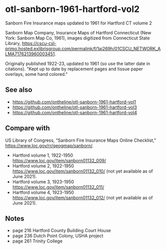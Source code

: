 # otl-sanborn-1961-hartford-vol2
Sanborn Fire Insurance maps updated to 1961 for Hartford CT volume 2

Sanborn Map Company, Insurance Maps of Hartford Connecticut (New York: Sanborn Map Co, 1961), images digitized from Connecticut State Library, https://cscu-csl-primo.hosted.exlibrisgroup.com/permalink/f/1aj269h/01CSCU_NETWORK_ALMA7176213960003451.

Originally published 1922-23, updated to 1961 (so use the latter date in citations).
"Kept up to date by replacement pages and tissue paper overlays, some hand colored."

## See also
- https://github.com/ontheline/otl-sanborn-1961-hartford-vol1
- https://github.com/ontheline/otl-sanborn-1961-hartford-vol3
- https://github.com/ontheline/otl-sanborn-1961-hartford-vol4

## Compare with
US Library of Congress, “Sanborn Fire Insurance Maps Online Checklist,” https://www.loc.gov/rr/geogmap/sanborn/.

- Hartford volume 1, 1922-1950 https://www.loc.gov/item/sanborn01132_009/
- Hartford volume 2, 1922-1950 https://www.loc.gov/item/sanborn01132_010/ (not yet available as of June 2021).
- Hartford volume 3, 1923-1950 https://www.loc.gov/item/sanborn01132_011/
- Hartford volume 4, 1923-1950 https://www.loc.gov/item/sanborn01132_012/ (not yet available as of June 2021).

## Notes
- page 216 Hartford County Building Court House
- page 236 Dutch Point Colony, USHA project
- page 261 Trinity College
